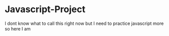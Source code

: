 # Javascript-Project
I dont know what to call this right now but I need to practice javascript more so here I am